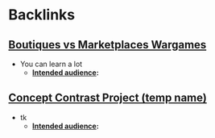 
# Backlinks
## [Boutiques vs Marketplaces Wargames](<Boutiques vs Marketplaces Wargames.md>)
- You can learn a lot
    - **[Intended audience](<Intended audience.md>):**

## [Concept Contrast Project (temp name)](<Concept Contrast Project (temp name).md>)
- tk
    - **[Intended audience](<Intended audience.md>):**

